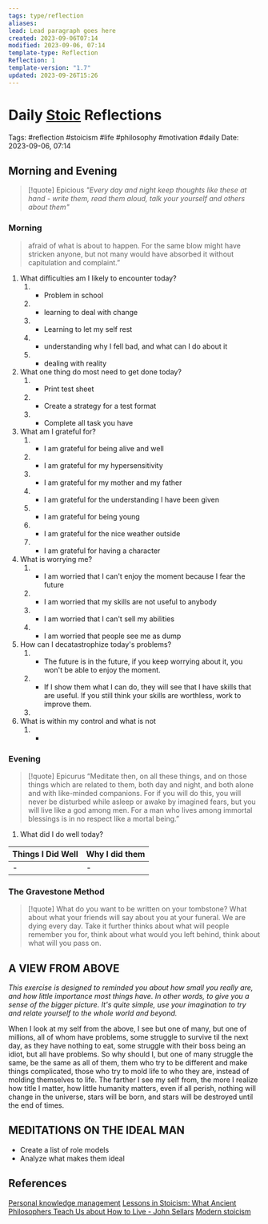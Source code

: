 ```yaml
---
tags: type/reflection
aliases: 
lead: Lead paragraph goes here
created: 2023-09-06T07:14
modified: 2023-09-06, 07:14
template-type: Reflection
Reflection: 1
template-version: "1.7"
updated: 2023-09-26T15:26
---
```


# Daily [Stoic](../SLIP-BOX/Stoicism.md) Reflections

Tags:  #reflection #stoicism #life #philosophy #motivation #daily 
Date: 2023-09-06, 07:14

## Morning and Evening

> [!quote] Epicious 
> _"Every day and night keep thoughts like these at hand - write them, 
> read them aloud, talk your yourself and others about them"_

### Morning

> afraid  of what is about to happen. For the same blow might have stricken 
> anyone, but not many would have absorbed it without capitulation 
> and complaint.”

1. What difficulties am I likely to encounter today?
	1. - Problem in school
	2. - learning to deal with change 
	3. - Learning to let my self rest 
	4. - understanding why I fell bad, and what can I do about it
	5. - dealing with reality 
2. What one thing do most need to get done today?
	1. - Print test sheet
	2. - Create a strategy for a test format 
	3. - Complete all task you have 
3. What am I grateful for?
	1. - I am grateful for being alive and well 
	2. - I am grateful for my hypersensitivity 
	3. - I am grateful for my mother and my father
	4. - I am grateful for the understanding I have been given 
	5. - I am grateful for being young 
	6. - I am grateful for the nice weather outside 
	7. - I am grateful for having a character 
4. What is worrying me?
	1. - I am worried that I can't enjoy the moment because I fear the future 
	2. - I am worried that my skills are not useful to anybody 
	3. - I am worried that I can't sell my abilities 
	4. - I am worried that people see me as dump 
5. How can I decatastrophize today's problems?
	1. - The future is in the future, if you keep worrying about it, you won't be able to enjoy the moment.
	2. - If I show them what I can do, they will see that I have skills that are useful. If you still think your skills are worthless, work to improve them.
	3. 
6. What is within my control and what is not
	1. -

### Evening

> [!quote]  Epicurus
> “Meditate then, on all these things, and on those things which are related 
> to them, both day and night, and both alone and with like-minded 
> companions. For if you will do this, you will never be disturbed while 
> asleep or awake by imagined fears, but you will live like a god among 
> men. For a man who lives among immortal blessings is in no respect 
> like a mortal being.”

1. What did I do well today?

| Things I Did Well | Why I did them |
| ------------------- | ---------------- |
| -                 | -              |

### The Gravestone Method

> [!quote]
> What do you want to be written on your tombstone? What about what your friends will say about you at your funeral. We are dying every day. Take it further thinks about what will people remember you for, think about what would you left behind, think about what will you pass on.

## A VIEW FROM ABOVE

_This exercise is designed to reminded you about how small you really are, and how little importance most things have. In other words, to give you a sense of the bigger picture. It's quite simple, use your imagination to try and relate yourself to the whole world and beyond._

When I look at my self from the above, I see but one of many, but one of millions, all of whom have problems, some struggle to survive til the next day, as they have nothing to eat, some struggle with their boss being an idiot, but all have problems. So why should I, but one of many struggle the same, be the same as all of them, them who try to be different and make things complicated, those who try to mold life to who they are, instead of molding themselves to life. The farther I see my self from, the more I realize how title I matter, how little humanity matters, even if all perish, nothing will change in the universe, stars will be born, and stars will be destroyed until the end of times. 

## MEDITATIONS ON THE IDEAL MAN

- Create a list of role models 
- Analyze what makes them ideal 

## References

[Personal knowledge management](Personal%20knowledge%20management.md)
[Lessons in Stoicism: What Ancient Philosophers Teach Us about How to Live - John Sellars](https://books.google.cz/books/about/Lessons_in_Stoicism.html?id=ky84zQEACAAJ&redir_esc=y)
[Modern stoicism](https://modernstoicism.com/)


